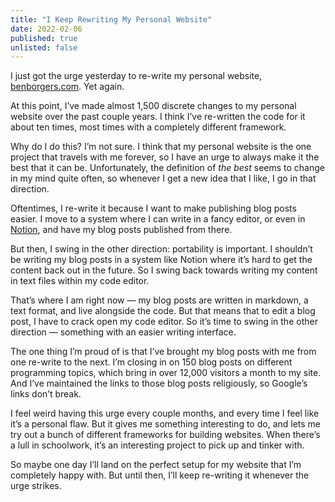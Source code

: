 ```yaml
---
title: "I Keep Rewriting My Personal Website"
date: 2022-02-06
published: true
unlisted: false
---
```


I just got the urge yesterday to re-write my personal website, [benborgers.com](https://benborgers.com/). Yet again.

At this point, I’ve made almost 1,500 discrete changes to my personal website over the past couple years. I think I’ve re-written the code for it about ten times, most times with a completely different framework.

Why do I do this? I’m not sure. I think that my personal website is the one project that travels with me forever, so I have an urge to always make it the best that it can be. Unfortunately, the definition of _the best_ seems to change in my mind quite often, so whenever I get a new idea that I like, I go in that direction.

Oftentimes, I re-write it because I want to make publishing blog posts easier. I move to a system where I can write in a fancy editor, or even in [Notion](https://notion.so/product), and have my blog posts published from there.

But then, I swing in the other direction: portability is important. I shouldn’t be writing my blog posts in a system like Notion where it’s hard to get the content back out in the future. So I swing back towards writing my content in text files within my code editor.

That’s where I am right now — my blog posts are written in markdown, a text format, and live alongside the code. But that means that to edit a blog post, I have to crack open my code editor. So it’s time to swing in the other direction — something with an easier writing interface.

The one thing I’m proud of is that I’ve brought my blog posts with me from one re-write to the next. I’m closing in on 150 blog posts on different programming topics, which bring in over 12,000 visitors a month to my site. And I’ve maintained the links to those blog posts religiously, so Google’s links don’t break.

I feel weird having this urge every couple months, and every time I feel like it’s a personal flaw. But it gives me something interesting to do, and lets me try out a bunch of different frameworks for building websites. When there’s a lull in schoolwork, it’s an interesting project to pick up and tinker with.

So maybe one day I’ll land on the perfect setup for my website that I’m completely happy with. But until then, I’ll keep re-writing it whenever the urge strikes.
